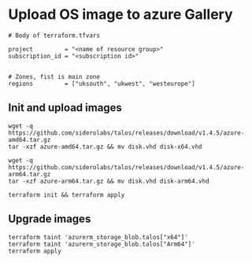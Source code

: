 # Upload OS image to azure Gallery

```hcl
# Body of terraform.tfvars

project         = "<name of resource group>"
subscription_id = "<subscription id>"


# Zones, fist is main zone
regions         = ["uksouth", "ukwest", "westeurope"]
```

## Init and upload images

```shell
wget -q https://github.com/siderolabs/talos/releases/download/v1.4.5/azure-amd64.tar.gz
tar -xzf azure-amd64.tar.gz && mv disk.vhd disk-x64.vhd

wget -q https://github.com/siderolabs/talos/releases/download/v1.4.5/azure-arm64.tar.gz
tar -xzf azure-arm64.tar.gz && mv disk.vhd disk-arm64.vhd

terraform init && terraform apply
```

## Upgrade images

```shell
terraform taint 'azurerm_storage_blob.talos["x64"]'
terraform taint 'azurerm_storage_blob.talos["Arm64"]'
terraform apply
```

